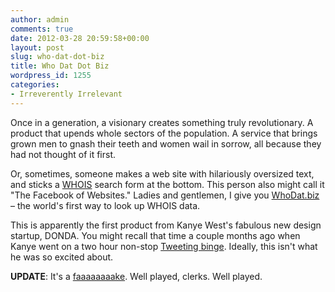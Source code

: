 ```yaml
---
author: admin
comments: true
date: 2012-03-28 20:59:58+00:00
layout: post
slug: who-dat-dot-biz
title: Who Dat Dot Biz
wordpress_id: 1255
categories:
- Irreverently Irrelevant
---
```


Once in a generation, a visionary creates something truly revolutionary. A product that upends whole sectors of the population. A service that brings grown men to gnash their teeth and women wail in sorrow, all because they had not thought of it first.

Or, sometimes, someone makes a web site with hilariously oversized text, and sticks a [WHOIS](http://en.wikipedia.org/wiki/Whois) search form at the bottom. This person also might call it "The Facebook of Websites." Ladies and gentlemen, I give you [WhoDat.biz](http://whodat.biz) – the world's first way to look up WHOIS data.

This is apparently the first product from Kanye West's fabulous new design startup, DONDA. You might recall that time a couple months ago when Kanye went on a two hour non-stop [Tweeting binge](http://www.buzzfeed.com/jpmoore/kanye-wests-bizarre-twitter-rant-is-about-his-ins). Ideally, this isn't what he was so excited about. 

**UPDATE**: It's a [faaaaaaaake](http://gizmodo.com/5897201/this-new-donda-media-site-is-fake-as-hell). Well played, clerks. Well played.
